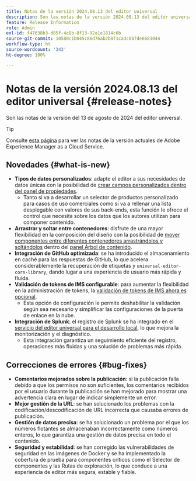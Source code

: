 ```yaml
---
title: Notas de la versión 2024.08.13 del editor universal
description: Son las notas de la versión 2024.08.13 del editor universal.
feature: Release Information
role: Admin
exl-id: f47638b3-d85f-4c8b-8f13-92a1e1814c6b
source-git-commit: 10580c1b045c86d76ab2b871ca3c0b7de6683044
workflow-type: ht
source-wordcount: '343'
ht-degree: 100%

---
```


# Notas de la versión 2024.08.13 del editor universal {#release-notes}

Son las notas de la versión del 13 de agosto de 2024 del editor universal.

>[!TIP]
>
>Consulte [esta página](/help/release-notes/release-notes-cloud/release-notes-current.md) para ver las notas de la versión actuales de Adobe Experience Manager as a Cloud Service.

## Novedades {#what-is-new}

* **Tipos de datos personalizados**: adapte el editor a sus necesidades de datos únicas con la posibilidad de [crear campos personalizados dentro del panel de propiedades](https://developer.adobe.com/uix/docs/services/aem-universal-editor/api/item-types-renderers/).
   * Tanto si va a desarrollar un selector de productos personalizado para casos de uso comerciales como si va a rellenar una lista desplegable con valores de sus back-ends, esta función le ofrece el control que necesita sobre los datos que los autores utilizan para componer contenido.
* **Arrastrar y soltar entre contenedores**: disfrute de una mayor flexibilidad en la composición del diseño con la posibilidad de [mover componentes entre diferentes contenedores arrastrándolos y soltándolos](/help/sites-cloud/authoring/universal-editor/authoring.md#reordering-components) dentro del [panel Árbol de contenido](/help/sites-cloud/authoring/universal-editor/navigation.md#content-tree-mode).
* **Integración de GitHub optimizada**: se ha introducido el almacenamiento en caché para las respuestas de GitHub, lo que acelera considerablemente la recuperación de etiquetas y `universal-editor-cors-library`, dando lugar a una experiencia de usuario más rápida y fluida.
* **Validación de tokens de IMS configurable**: para aumentar la flexibilidad en la administración de tokens, la [validación de tokens de IMS ahora es opcional](/help/implementing/universal-editor/local-dev.md#setting-up-service).
   * Esta opción de configuración le permite deshabilitar la validación según sea necesario y simplificar las configuraciones de la puerta de enlace en la nube.
* **Integración de Splunk**: el registro de Splunk se ha integrado en el [servicio del editor universal para el desarrollo local](/help/implementing/universal-editor/local-dev.md#setting-up-service), lo que mejora la monitorización y el diagnóstico.
   * Esta integración garantiza un seguimiento eficiente del registro, operaciones más fluidas y una solución de problemas más rápida.

## Correcciones de errores {#bug-fixes}

* **Comentarios mejorados sobre la publicación**: si la publicación falla debido a que los permisos no son suficientes, los comentarios recibidos por el usuario durante la publicación se han mejorado para mostrar una advertencia clara en lugar de indicar simplemente un error.
* **Mejor gestión de la URL**: se han solucionado los problemas con la codificación/descodificación de URL incorrecta que causaba errores de publicación.
* **Gestión de datos precisa**: se ha solucionado un problema por el que los números flotantes se almacenaban incorrectamente como números enteros, lo que garantiza una gestión de datos precisa en todo el contenido.
* **Seguridad y estabilidad**: se han corregido las vulnerabilidades de seguridad en las imágenes de Docker y se ha implementado la cobertura de prueba para componentes críticos como el Selector de componentes y las Rutas de exploración, lo que conduce a una experiencia de editor más segura, estable y fiable.

